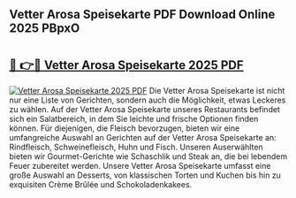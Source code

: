 ## Vetter Arosa Speisekarte PDF Download Online 2025 PBpxO

# <h2><a href="http://gc9r8kk.nevu.top/?p=Vetter+Arosa+Speisekarte">🔗 👉🔴 Vetter Arosa Speisekarte 2025 PDF</a></h2>

[![Vetter Arosa Speisekarte 2025 PDF](https://i.imgur.com/dBaPXMq.png)](http://gc9r8kk.nevu.top/?p=Vetter+Arosa+Speisekarte)
Die Vetter Arosa Speisekarte ist nicht nur eine Liste von Gerichten, sondern auch die Möglichkeit, etwas Leckeres zu wählen. Auf der Vetter Arosa Speisekarte unseres Restaurants befindet sich ein Salatbereich, in dem Sie leichte und frische Optionen finden können. Für diejenigen, die Fleisch bevorzugen, bieten wir eine umfangreiche Auswahl an Gerichten auf der Vetter Arosa Speisekarte an: Rindfleisch, Schweinefleisch, Huhn und Fisch. Unseren Auserwählten bieten wir Gourmet-Gerichte wie Schaschlik und Steak an, die bei lebendem Feuer zubereitet werden. Unsere Vetter Arosa Speisekarte umfasst eine große Auswahl an Desserts, von klassischen Torten und Kuchen bis hin zu exquisiten Crème Brûlée und Schokoladenkakees.
